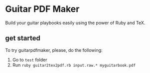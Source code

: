 # Guitar PDF Maker
Build your guitar playbooks easily using the power of Ruby and TeX.

## get started

To try guitarpdfmaker, please, do the following:

1. Go to `test` folder
2. Run `ruby guitar2tex2pdf.rb input.raw.* myguitarbook.pdf`


